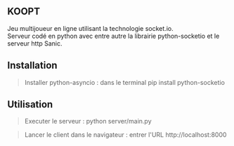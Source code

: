 KOOPT
-----
Jeu multijoueur en ligne utilisant la technologie socket.io.<br/>
Serveur codé en python avec entre autre la librairie python-socketio et le serveur http Sanic.

Installation
------------

> Installer python-asyncio :
dans le terminal pip install python-socketio

Utilisation
-----------

> Executer le serveur : 
python server/main.py

> Lancer le client dans le navigateur : 
entrer l'URL http://localhost:8000